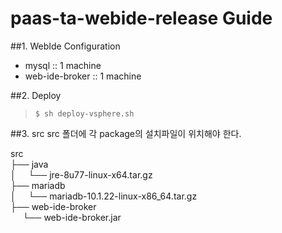 # paas-ta-webide-release Guide

##1. WebIde Configuration
- mysql :: 1 machine
- web-ide-broker :: 1 machine

##2. Deploy

>`$ sh deploy-vsphere.sh`

##3. src
src 폴더에 각 package의 설치파일이 위치해야 한다.

src <br>
├── java <br>
│     └── jre-8u77-linux-x64.tar.gz <br>
├── mariadb <br>
│     └── mariadb-10.1.22-linux-x86_64.tar.gz <br>
├── web-ide-broker <br>
      └── web-ide-broker.jar <br>

